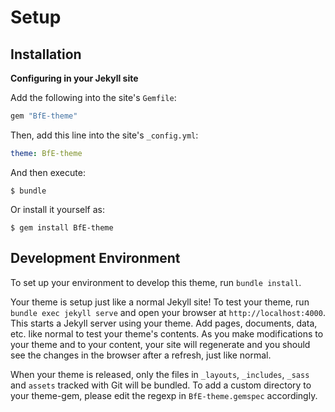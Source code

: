 # Setup

## Installation

**Configuring in your Jekyll site**

Add the following into the site's `Gemfile`:

```ruby
gem "BfE-theme"
```

Then, add this line into the site's `_config.yml`:

```yaml
theme: BfE-theme
```

And then execute:

    $ bundle

Or install it yourself as:

    $ gem install BfE-theme

## Development Environment

To set up your environment to develop this theme, run `bundle install`.

Your theme is setup just like a normal Jekyll site! To test your theme, run `bundle exec jekyll serve` and open your browser at `http://localhost:4000`. This starts a Jekyll server using your theme. Add pages, documents, data, etc. like normal to test your theme's contents. As you make modifications to your theme and to your content, your site will regenerate and you should see the changes in the browser after a refresh, just like normal.

When your theme is released, only the files in `_layouts`, `_includes`, `_sass` and `assets` tracked with Git will be bundled.
To add a custom directory to your theme-gem, please edit the regexp in `BfE-theme.gemspec` accordingly.
